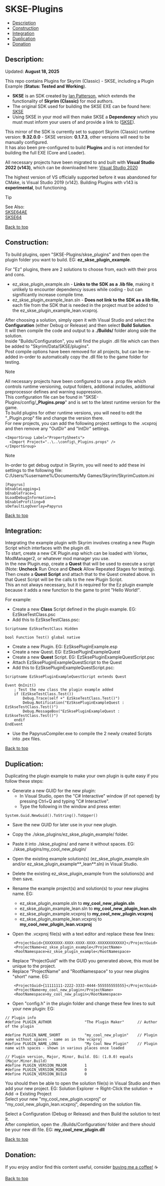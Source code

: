 # SKSE-Plugins  
  
 * [Description](#description)  
 * [Construction](#construction)  
 * [Integration](#integration)  
 * [Duplication](#duplication)  
 * [Donation](#donation)  
  
## Description:  
  
Updated: **August 18, 2025**  
  
This repo contains Plugins for Skyrim (Classic) - SKSE, including a Plugin Example (**Status: Tested and Working**).  
  
 * **SKSE** is an SDK created by [Ian Patterson](https://github.com/ianpatt), which extends the functionality of **Skyrim (Classic)** for mod authors.  
 * The original SDK used for building the SKSE EXE can be found here: [SKSE](https://skse.silverlock.org/)   
 * Using SKSE in your mod will then make SKSE a **Dependency** which you must must inform your users of and provide a link to ([SKSE](https://www.nexusmods.com/skyrim/mods/100216)).  
  
This mirror of the SDK is currently set to support Skyrim (Classic) runtime version: **9.32.0.0** - SKSE version: **0.1.7.3**, other versions will need to be manually configured.  
It has also been pre-configured to build **Plugins** and is not intended for building the full EXE (Core and Loader).  
  
All necessary projects have been migrated to and built with **Visual Studio 2022 (v143)**, which can be downloaded here: [Visual Studio 2020](https://visualstudio.microsoft.com/downloads/)  
  
The highest version of VS officially supported before it was abandoned for CMake, is Visual Studio 2019 (v142). Building Plugins with v143 is **experimental**, but functioning.  

  
> [!TIP]  
> See Also:  
> [SKSE64AE](https://github.com/Ez0n3/SKSE64AE-Plugins)  
> [SKSE64](https://github.com/Ez0n3/SKSE64-Plugins)

  
[Back to top](#skse-plugins)  
  
## Construction:  
  
To build plugins, open "SKSE-Plugins/skse_plugins" and then open the plugin folder you want to build. EG: **ez_skse_plugin_example**.  
  
For "Ez" plugins, there are 2 solutions to choose from, each with their pros and cons.  
  * ez_skse_plugin_example.sln - **Links to the SDK as a .lib file**, making it unlikely to encounter dependency issues while coding - but can significantly increase compile time.
  * ez_skse_plugin_example_lean.sln - **Does not link to the SDK as a lib file**, each file from the SDK that is needed in the project must be added to the ez_skse_plugin_example_lean.vcxproj.  
  
After choosing a solution, simply open it with Visual Studio and select the **Configuration** (either Debug or Release) and then select **Build Solution**.  
It will then compile the code and output to a **./Builds/** folder along side the solution.  
Inside "Builds/Configuration", you will find the plugin .dll file which can then be added to "Skyrim/Data/SKSE/plugins".  
Post compile options have been removed for all projects, but can be re-added in-order to automatically copy the .dll file to the game folder for testing.  
  
> [!NOTE]  
> All necessary projects have been configured to use a .prop file which controls runtime versioning, output folders, additional includes, additional preprocessor defines and warning suppression.  
> This configuration file can be found in "SKSE-Plugins/config/**_Plugins.prop**" and is set to the latest runtime version for the game.  
> To build plugins for other runtime versions, you will need to edit the "_Plugin.prop" file and change the version there.  
> For new projects, you can add the following project settings to the .vcxproj and then remove any "OutDir" and "IntDir" settings.  
```
<ImportGroup Label="PropertySheets">  
  <Import Project="..\..\config\_Plugins.props" />  
</ImportGroup>  
```
  
> [!NOTE]
> In-order to get debug output in Skyrim, you will need to add these ini settings to the following file:  
> C:/Users/%username%/Documents/My Games/Skyrim/SkyrimCustom.ini  
```
[Papyrus]  
bEnableLogging=1  
bEnableTrace=1  
bLoadDebugInformation=1  
bEnableProfiling=0  
sDefaultLogOverlay=Papyrus  
```
  
[Back to top](#skse-plugins)  
  
## Integration:  
  
Integrating the example plugin with Skyrim involves creating a new Plugin Script which interfaces with the plugin dll.  
To start, create a new CK Plugin.esp which can be loaded with Vortex, ModManager2, or whatever mod manager you use.  
In the new Plugin.esp, create a **Quest** that will be used to execute a script (Note: **Uncheck** Run Once and **Check** Allow Repeated Stages for testing).  
Then create a **Quest Script** and attach that to the Quest created above. In that Quest Script will be the calls to the new Plugin Script.  
This an not always necessary, but it is required for the Ez plugin example because it adds a new function to the game to print "Hello World!".  
  
For example:  

 * Create a new **Class** Script defined in the plugin example. EG: EzSkseTestClass.psc  
 * Add this to EzSkseTestClass.psc:  
```
Scriptname EzSkseTestClass Hidden  
  
bool Function Test() global native  
``` 
 * Create a new Plugin. EG: EzSksePluginExample.esp  
 * Create a new Quest. EG: EzSksePluginExampleQuest  
 * Create a new **Quest** Script. EG: EzSksePluginExampleQuestScript.psc  
 * Attach EzSksePluginExampleQuestScript to the Quest  
 * Add this to EzSksePluginExampleQuestScript.psc:  
``` 
Scriptname EzSksePluginExampleQuestScript extends Quest  
  
Event OnInit()  
	; Test the new class the plugin example added  
	if (EzSkseTestClass.Test())  
		Debug.Trace(self +" EzSkseTestClass.Test()")  
		Debug.Notification("EzSksePluginExampleQuest : EzSkseTestClass.Test()")  
		Debug.MessageBox("EzSksePluginExampleQuest : EzSkseTestClass.Test()")  
	endif  
EndEvent  
```
 * Use the PapyrusCompiler.exe to compile the 2 newly created Scripts into .pex files.
  
[Back to top](#skse-plugins)  
  
## Duplication:  
  
Duplicating the plugin example to make your own plugin is quite easy if you follow these steps:  
 * Generate a new GUID for the new plugin:  
   * In Visual Studio, open the "C# Interactive" window (if not opened) by pressing Ctrl+Q and typing "C# Interactive".  
   * Type the following in the window and press enter:  
```
System.Guid.NewGuid().ToString().ToUpper()  
```
  
 * Save the new GUID for later use in your new plugin.  
 * Copy the ./skse_plugins/ez_skse_plugin_example/ folder.  
 * Paste it into ./skse_plugins/ and name it without spaces. EG: ./skse_plugins/my_cool_new_plugin/  
 * Open the existing example solution(s) (ez_skse_plugin_example.sln and/or ez_skse_plugin_example**_lean**.sln) in Visual Studio.  
 * Delete the existing ez_skse_plugin_example from the solutions(s) and then save.  
 * Rename the example project(s) and solution(s) to your new plugins name. EG:  
   * ez_skse_plugin_example.sln to **my_cool_new_plugin.sln**  
   * ez_skse_plugin_example_lean.sln to **my_cool_new_plugin_lean.sln**  
   * ez_skse_plugin_example.vcxproj to **my_cool_new_plugin.vcxproj**  
   * ez_skse_plugin_example_lean.vcxproj to **my_cool_new_plugin_lean.vcxproj**  
  
 * Open the .vcxproj file(s) with a text editor and replace these few lines:  
```
    <ProjectGuid>{XXXXXXXX-XXXX-XXXX-XXXX-XXXXXXXXXXXX}</ProjectGuid>  
    <ProjectName>ez_skse_plugin_example</ProjectName>  
    <RootNamespace>ez_skse_plugin_example</RootNamespace>  
```
 * Replace "ProjectGuid" with the GUID you generated above, this must be unique to the project.  
 * Replace "ProjectName" and "RootNamespace" to your new plugins "short" name. EG:  
```
    <ProjectGuid>{11111111-2222-3333-4444-555555555555}</ProjectGuid>  
    <ProjectName>my_cool_new_plugin</ProjectName>  
    <RootNamespace>my_cool_new_plugin</RootNamespace>  
```
  
 * Open "config.h" in the plugin folder and change these few lines to suit your new plugin: EG:  
```
// Plugin info  
#define PLUGIN_AUTHOR				"The Plugin Maker"		// Author of the plugin  
  
#define PLUGIN_NAME_SHORT			"my_cool_new_plugin"	// Plugin name without spaces - same as in the vcxproj  
#define PLUGIN_NAME_LONG			"My Cool New Plugin"	// Plugin name with spaces - shown in various places once loaded  
  
// Plugin version, Major, Minor, Build. EG: (1.0.0) equals (Major.Minor.Build)  
#define PLUGIN_VERSION_MAJOR		1  
#define PLUGIN_VERSION_MINOR		0  
#define PLUGIN_VERSION_BUILD		0  
```
  
You should then be able to open the solution file(s) in Visual Studio and then add your new project. EG: Solution Explorer -> Right-Click the solution -> Add -> Existing Project  
Select your new "my_cool_new_plugin.vcxproj" or "my_cool_new_plugin_lean.vcxproj", depending on the solution file.  
  
Select a Configuration (Debug or Release) and then Build the solution to test it.  
After completion, open the ./Builds/Configuration/ folder and there should be your new dll file. EG: **my_cool_new_plugin.dll**  
  
[Back to top](#skse-plugins)  
  
## Donation:  
  
If you enjoy and/or find this content useful, consider [buying me a coffee!](https://www.paypal.com/donate/?hosted_button_id=757K44LRCMVRW) :coffee:  
  
[Back to top](#skse-plugins)


